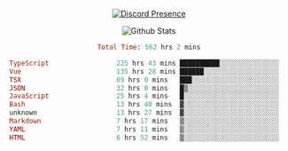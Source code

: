<!DOCTYPE html>
<body>
<div align="center">

  [![Discord Presence](https://lanyard.cnrad.dev/api/576097150359044106)](https://discord.com/users/576097150359044106)
  
  ![Github Stats](https://github-readme-stats.vercel.app/api?username=verycrunchy&show_icons=true&theme=radical)

<!--START_SECTION:waka-->

```ruby
Total Time: 562 hrs 2 mins

TypeScript                 225 hrs 43 mins ██████████░░░░░░░░░░░░░░░   40.17 %
Vue                        135 hrs 28 mins ██████░░░░░░░░░░░░░░░░░░░   24.11 %
TSX                        69 hrs 0 mins   ███░░░░░░░░░░░░░░░░░░░░░░   12.28 %
JSON                       32 hrs 0 mins   █▒░░░░░░░░░░░░░░░░░░░░░░░   05.70 %
JavaScript                 25 hrs 4 mins   █░░░░░░░░░░░░░░░░░░░░░░░░   04.46 %
Bash                       13 hrs 40 mins  ▓░░░░░░░░░░░░░░░░░░░░░░░░   02.43 %
unknown                    13 hrs 27 mins  ▓░░░░░░░░░░░░░░░░░░░░░░░░   02.39 %
Markdown                   7 hrs 17 mins   ▒░░░░░░░░░░░░░░░░░░░░░░░░   01.30 %
YAML                       7 hrs 11 mins   ▒░░░░░░░░░░░░░░░░░░░░░░░░   01.28 %
HTML                       6 hrs 52 mins   ▒░░░░░░░░░░░░░░░░░░░░░░░░   01.22 %
```

<!--END_SECTION:waka-->
</div>
</body>
</html>

